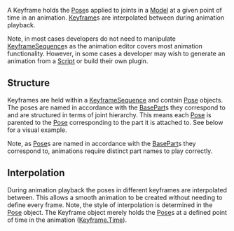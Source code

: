 A Keyframe holds the [Pose](https://create.roblox.com/docs/reference/engine/classes/Pose)s applied to joints in a [Model](https://create.roblox.com/docs/reference/engine/classes/Model) at a given point
of time in an animation. [Keyframe](https://create.roblox.com/docs/reference/engine/classes/Keyframe)s are interpolated between during animation
playback.

Note, in most cases developers do not need to manipulate [KeyframeSequence](https://create.roblox.com/docs/reference/engine/classes/KeyframeSequence)s
as the animation editor covers most animation functionality. However, in some
cases a developer may wish to generate an animation from a [Script](https://create.roblox.com/docs/reference/engine/classes/Script) or build
their own plugin.

## Structure

Keyframes are held within a [KeyframeSequence](https://create.roblox.com/docs/reference/engine/classes/KeyframeSequence) and contain [Pose](https://create.roblox.com/docs/reference/engine/classes/Pose) objects. The
poses are named in accordance with the [BasePart](https://create.roblox.com/docs/reference/engine/classes/BasePart)s they correspond to and are
structured in terms of joint hierarchy. This means each [Pose](https://create.roblox.com/docs/reference/engine/classes/Pose) is parented to
the [Pose](https://create.roblox.com/docs/reference/engine/classes/Pose) corresponding to the part it is attached to. See below for a visual
example.

Note, as [Pose](https://create.roblox.com/docs/reference/engine/classes/Pose)s are named in accordance with the [BasePart](https://create.roblox.com/docs/reference/engine/classes/BasePart)s they correspond
to, animations require distinct part names to play correctly.

## Interpolation

During animation playback the poses in different keyframes are interpolated
between. This allows a smooth animation to be created without needing to
define every frame. Note, the style of interpolation is determined in the
[Pose](https://create.roblox.com/docs/reference/engine/classes/Pose) object. The Keyframe object merely holds the [Pose](https://create.roblox.com/docs/reference/engine/classes/Pose)s at a defined point
of time in the animation ([Keyframe.Time](https://create.roblox.com/docs/reference/engine/classes/Keyframe#Time)).